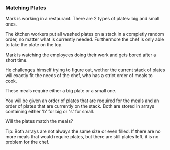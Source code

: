 ### Matching Plates

Mark is working in a restaurant. There are 2 types of plates: big and small ones.

The kitchen workers put all washed plates on a stack in a completly random order, no matter what is currently needed. Furthermore the chef is only able to take the plate on the top.

Mark is watching the employees doing their work and gets bored after a short time. 

He challenges himself trying to figure out, wether the current stack of plates will exactly fit the needs of the chef, who has a strict order of meals to cook. 

These meals require either a big plate or a small one.

You will be given an order of plates that are required for the meals and an order of plates that are currently on the stack. Both are stored in arrays containing either 'b' for big or 's' for small.

Will the plates match the meals?

Tip: Both arrays are not always the same size or even filled. If there are no more meals that would require plates, but there are still plates left, it is no problem for the chef.

